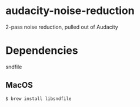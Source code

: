 # audacity-noise-reduction
2-pass noise reduction, pulled out of Audacity


# Dependencies
sndfile

## MacOS
```bash
$ brew install libsndfile
```
